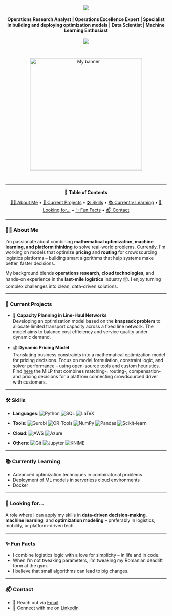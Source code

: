 <p align="center">

  <img src="https://user-images.githubusercontent.com/74038190/212284100-561aa473-3905-4a80-b561-0d28506553ee.gif">
</p>
<h4 align="center"> Operations Research Analyst | Operations Excellence Expert | Specialist in building and deploying optimization models | Data Scientist | Machine Learning Enthusiast</h4>
<p align="center">  
  <img src="https://user-images.githubusercontent.com/74038190/212284100-561aa473-3905-4a80-b561-0d28506553ee.gif">
</p>
<br>
<p align="center">
<img src="https://cdn.prod.website-files.com/6634a8f8dd9b2a63c9e6be83/66a1dee4fa421bd9e8951b18_1119476364-fg0702.jpeg" alt="My banner" width="350" />
</p>
<br>
  
  


---

<div align="center">

📑 **Table of Contents**  

[👩‍💻 About Me](#-about-me) • [🚀 Current Projects](#-current-projects) • [🛠 Skills](#-skills) • [📚 Currently Learning](#-currently-learning) • [:briefcase: Looking for...](#-looking-for) • [✨ Fun Facts](#-fun-facts) • [📬 Contact](#-contact)

</div>

---

### 👩‍💻 About Me
I'm passionate about combining **mathematical optimization, machine learning, and platform thinking** to solve real-world problems.
Currently, I'm working on models that optimize **pricing** and **routing** for crowdsourcing logistics platforms – building smart algorithms that help systems make better, faster decisions.

My background blends **operations research**, **cloud technologies**, and hands-on experience in the **last-mile logistics** industry :package:.
I enjoy turning complex challenges into clean, data-driven solutions.

---
### 🚀 Current Projects

- 🧮 **Capacity Planning in Line-Haul Networks**  
  Developing an optimization model based on the **knapsack problem** to allocate limited transport capacity across a fixed line network. The model aims to balance cost efficiency and service quality under dynamic demand.

- 💰 **Dynamic Pricing Model**  
  Translating business constraints into a mathematical optimization model for pricing decisions. Focus on model formulation, constraint logic, and solver performance – using open-source tools and custom heuristics. Find [here](https://github.com/rimchmielowitz/Pricing) the MILP that combines matching-, routing-, compensation- and pricing decisions for a platfrom connecting crowdsourced driver with customers.

---

### 🛠 Skills

- **Languages**: ![Python](https://img.shields.io/badge/Python-3776AB?style=for-the-badge&logo=python&logoColor=white) ![SQL](https://img.shields.io/badge/SQL-4479A1?style=for-the-badge&logo=postgresql&logoColor=white) ![LaTeX](https://img.shields.io/badge/LaTeX-47A141?style=for-the-badge&logo=latex&logoColor=white)
  
- **Tools**: ![Gurobi](https://img.shields.io/badge/Gurobi-ED1C24?style=for-the-badge)
 ![OR-Tools](https://img.shields.io/badge/Google%20OR--Tools-4285F4?style=for-the-badge&logo=google&logoColor=white)
 ![NumPy](https://img.shields.io/badge/NumPy-013243?style=for-the-badge&logo=numpy&logoColor=white)
 ![Pandas](https://img.shields.io/badge/Pandas-150458?style=for-the-badge&logo=pandas&logoColor=white) ![Scikit-learn](https://img.shields.io/badge/scikit--learn-F7931E?style=for-the-badge&logo=scikit-learn&logoColor=white)

- **Cloud**:  ![AWS](https://img.shields.io/badge/AWS-232F3E?style=for-the-badge&logo=amazon-aws&logoColor=white) ![Azure](https://img.shields.io/badge/Azure-0078D4?style=for-the-badge&logo=microsoft-azure&logoColor=white)
  
- **Others**: ![Git](https://img.shields.io/badge/Git-F05032?style=for-the-badge&logo=git&logoColor=white)
 ![Jupyter](https://img.shields.io/badge/Jupyter-F37626?style=for-the-badge&logo=jupyter&logoColor=white) ![KNIME](https://img.shields.io/badge/KNIME-FFCC00?style=for-the-badge&logo=data%20camp&logoColor=black)

---
### 📚 Currently Learning

- Advanced optimization techniques in combinatorial problems  
- Deployment of ML models in serverless cloud environments  
- Docker

---

### :briefcase: Looking for...

A role where I can apply my skills in **data-driven decision-making**,  
**machine learning**, and **optimization modeling** – preferably in logistics, mobility, or platform-driven tech.

---
### ✨ Fun Facts

- I combine logistics logic with a love for simplicity – in life and in code.
- When I’m not tweaking parameters, I’m tweaking my Romanian deadlift form at the gym.
- I believe that small algorithms can lead to big changes.

---
### 📬 Contact

- 📧 Reach out via [Email](mailto:rimchmielowitz@gmail.com)  
- 🔗 Connect with me on [LinkedIn](https://www.linkedin.com/in/rim-chmielowitz)




